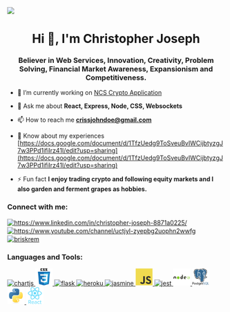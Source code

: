 <img align="top" width="900" src="https://media3.giphy.com/media/pOEbLRT4SwD35IELiQ/giphy.gif">

<h1 align="center">Hi 👋, I'm Christopher Joseph</h1>
<h3 align="center">Believer in Web Services, Innovation, Creativity, Problem Solving, Financial Market Awareness, Expansionism and Competitiveness.</h3>

- 🔭 I’m currently working on [NCS Crypto Application](https://ncs-crypto-front.vercel.app/)

- 💬 Ask me about **React, Express, Node, CSS, Websockets**

- 📫 How to reach me **crissjohndoe@gmail.com**

- 📄 Know about my experiences [https://docs.google.com/document/d/1TfzUedg9ToSveuBvIWCijbtyzgJ7w3PPd1ifiIrz41I/edit?usp=sharing](https://docs.google.com/document/d/1TfzUedg9ToSveuBvIWCijbtyzgJ7w3PPd1ifiIrz41I/edit?usp=sharing)

- ⚡ Fun fact **I enjoy trading crypto and following equity markets and I also garden and ferment grapes as hobbies.**

<h3 align="left">Connect with me:</h3>
<p align="left">
<a href="https://linkedin.com/in/https://www.linkedin.com/in/christopher-joseph-8871a0225/" target="blank"><img align="center" src="https://raw.githubusercontent.com/rahuldkjain/github-profile-readme-generator/master/src/images/icons/Social/linked-in-alt.svg" alt="https://www.linkedin.com/in/christopher-joseph-8871a0225/" height="30" width="40" /></a>
<a href="https://www.youtube.com/c/https://www.youtube.com/channel/uctjyl-zyepbg2uophn2wwfg" target="blank"><img align="center" src="https://raw.githubusercontent.com/rahuldkjain/github-profile-readme-generator/master/src/images/icons/Social/youtube.svg" alt="https://www.youtube.com/channel/uctjyl-zyepbg2uophn2wwfg" height="30" width="40" /></a>
<a href="https://www.leetcode.com/briskrem" target="blank"><img align="center" src="https://raw.githubusercontent.com/rahuldkjain/github-profile-readme-generator/master/src/images/icons/Social/leet-code.svg" alt="briskrem" height="30" width="40" /></a>
</p>

<h3 align="left">Languages and Tools:</h3>
<p align="left"> <a href="https://www.chartjs.org" target="_blank" rel="noreferrer"> <img src="https://www.chartjs.org/media/logo-title.svg" alt="chartjs" width="40" height="40"/> </a> <a href="https://www.w3schools.com/css/" target="_blank" rel="noreferrer"> <img src="https://raw.githubusercontent.com/devicons/devicon/master/icons/css3/css3-original-wordmark.svg" alt="css3" width="40" height="40"/> </a> <a href="https://flask.palletsprojects.com/" target="_blank" rel="noreferrer"> <img src="https://www.vectorlogo.zone/logos/pocoo_flask/pocoo_flask-icon.svg" alt="flask" width="40" height="40"/> </a> <a href="https://heroku.com" target="_blank" rel="noreferrer"> <img src="https://www.vectorlogo.zone/logos/heroku/heroku-icon.svg" alt="heroku" width="40" height="40"/> </a> <a href="https://jasmine.github.io/" target="_blank" rel="noreferrer"> <img src="https://www.vectorlogo.zone/logos/jasmine/jasmine-icon.svg" alt="jasmine" width="40" height="40"/> </a> <a href="https://developer.mozilla.org/en-US/docs/Web/JavaScript" target="_blank" rel="noreferrer"> <img src="https://raw.githubusercontent.com/devicons/devicon/master/icons/javascript/javascript-original.svg" alt="javascript" width="40" height="40"/> </a> <a href="https://jestjs.io" target="_blank" rel="noreferrer"> <img src="https://www.vectorlogo.zone/logos/jestjsio/jestjsio-icon.svg" alt="jest" width="40" height="40"/> </a> <a href="https://nodejs.org" target="_blank" rel="noreferrer"> <img src="https://raw.githubusercontent.com/devicons/devicon/master/icons/nodejs/nodejs-original-wordmark.svg" alt="nodejs" width="40" height="40"/> </a> <a href="https://www.postgresql.org" target="_blank" rel="noreferrer"> <img src="https://raw.githubusercontent.com/devicons/devicon/master/icons/postgresql/postgresql-original-wordmark.svg" alt="postgresql" width="40" height="40"/> </a> <a href="https://www.python.org" target="_blank" rel="noreferrer"> <img src="https://raw.githubusercontent.com/devicons/devicon/master/icons/python/python-original.svg" alt="python" width="40" height="40"/> </a> <a href="https://reactjs.org/" target="_blank" rel="noreferrer"> <img src="https://raw.githubusercontent.com/devicons/devicon/master/icons/react/react-original-wordmark.svg" alt="react" width="40" height="40"/> </a> </p>
